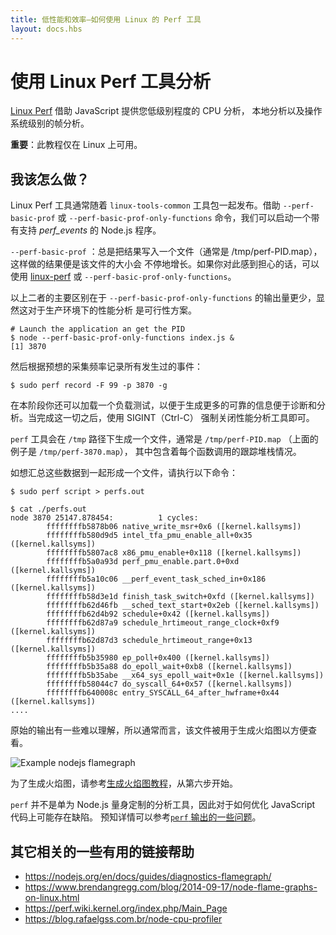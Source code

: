 ```yaml
---
title: 低性能和效率—如何使用 Linux 的 Perf 工具
layout: docs.hbs
---
```


# 使用 Linux Perf 工具分析

[Linux Perf](https://perf.wiki.kernel.org/index.php/Main_Page) 借助 JavaScript 提供您低级别程度的 CPU 分析， 本地分析以及操作系统级别的帧分析。

**重要**：此教程仅在 Linux 上可用。

## 我该怎么做？

Linux Perf 工具通常随着 `linux-tools-common` 工具包一起发布。借助 `--perf-basic-prof` 或 `--perf-basic-prof-only-functions` 命令，我们可以启动一个带有支持 _perf\_events_ 的 Node.js 程序。

`--perf-basic-prof` ：总是把结果写入一个文件（通常是 /tmp/perf-PID.map），这样做的结果便是该文件的大小会 不停地增长。如果你对此感到担心的话，可以使用 [linux-perf](https://www.npmjs.com/package/linux-perf) 或 `--perf-basic-prof-only-functions`。

以上二者的主要区别在于 `--perf-basic-prof-only-functions` 的输出量更少，显然这对于生产环境下的性能分析 是可行性方案。

```console
# Launch the application an get the PID
$ node --perf-basic-prof-only-functions index.js &
[1] 3870
```

然后根据预想的采集频率记录所有发生过的事件：

```console
$ sudo perf record -F 99 -p 3870 -g
```

在本阶段你还可以加载一个负载测试，以便于生成更多的可靠的信息便于诊断和分析。当完成这一切之后，使用 SIGINT（Ctrl-C） 强制关闭性能分析工具即可。

`perf` 工具会在 `/tmp` 路径下生成一个文件，通常是 `/tmp/perf-PID.map` （上面的例子是 `/tmp/perf-3870.map`）， 其中包含着每个函数调用的跟踪堆栈情况。

如想汇总这些数据到一起形成一个文件，请执行以下命令：

```console
$ sudo perf script > perfs.out
```

```console
$ cat ./perfs.out
node 3870 25147.878454:          1 cycles:
        ffffffffb5878b06 native_write_msr+0x6 ([kernel.kallsyms])
        ffffffffb580d9d5 intel_tfa_pmu_enable_all+0x35 ([kernel.kallsyms])
        ffffffffb5807ac8 x86_pmu_enable+0x118 ([kernel.kallsyms])
        ffffffffb5a0a93d perf_pmu_enable.part.0+0xd ([kernel.kallsyms])
        ffffffffb5a10c06 __perf_event_task_sched_in+0x186 ([kernel.kallsyms])
        ffffffffb58d3e1d finish_task_switch+0xfd ([kernel.kallsyms])
        ffffffffb62d46fb __sched_text_start+0x2eb ([kernel.kallsyms])
        ffffffffb62d4b92 schedule+0x42 ([kernel.kallsyms])
        ffffffffb62d87a9 schedule_hrtimeout_range_clock+0xf9 ([kernel.kallsyms])
        ffffffffb62d87d3 schedule_hrtimeout_range+0x13 ([kernel.kallsyms])
        ffffffffb5b35980 ep_poll+0x400 ([kernel.kallsyms])
        ffffffffb5b35a88 do_epoll_wait+0xb8 ([kernel.kallsyms])
        ffffffffb5b35abe __x64_sys_epoll_wait+0x1e ([kernel.kallsyms])
        ffffffffb58044c7 do_syscall_64+0x57 ([kernel.kallsyms])
        ffffffffb640008c entry_SYSCALL_64_after_hwframe+0x44 ([kernel.kallsyms])
....
```

原始的输出有一些难以理解，所以通常而言，该文件被用于生成火焰图以方便查看。

![Example nodejs flamegraph](https://user-images.githubusercontent.com/26234614/129488674-8fc80fd5-549e-4a80-8ce2-2ba6be20f8e8.png)

为了生成火焰图，请参考[生成火焰图教程](https://nodejs.org/zh-cn/docs/guides/diagnostics-flamegraph/#create-a-flame-graph-with-system-perf-tools)，从第六步开始。

`perf` 并不是单为 Node.js 量身定制的分析工具，因此对于如何优化 JavaScript 代码上可能存在缺陷。 预知详情可以参考[`perf` 输出的一些问题](https://nodejs.org/zh-cn/docs/guides/diagnostics-flamegraph/#perf-output-issues)。

## 其它相关的一些有用的链接帮助

* https://nodejs.org/en/docs/guides/diagnostics-flamegraph/
* https://www.brendangregg.com/blog/2014-09-17/node-flame-graphs-on-linux.html
* https://perf.wiki.kernel.org/index.php/Main_Page
* https://blog.rafaelgss.com.br/node-cpu-profiler
